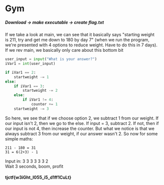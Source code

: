# Gym

##### Download -> make executable -> create flag.txt

If we take a look at main, we can see that it basically says "starting weight is 211, try and get me down to 180 by day 7" 
(when we run the program, we're presented with 4 options to reduce weight. Have to do this in 7 days). If we rev main, we basically 
only care about this bottom bit
```python
user_input = input("What is your answer?")
iVar1 = int(user_input)

if iVar1 == 2:
    startweight -= 1
else:
    if iVar1 == 3:
        startweight -= 2
    else:
        if iVar1 != 4:
            counter += 1
    startweight -= 3
```
So here, we see that if we choose option 2, we subtract 1 from our weight. If our input isn't 2, then we go to the else. 
If input = 3, subtract 2. If not, then if our input is not 4, then increase the counter. 
But what we notice is that we always subtract 3 from our weight, if our answer wasn't 2.
So now for some simple maths:
```
211 - 180 = 31
31 = 6(2+3) - 1
```
Input in:
3
3
3
3
3
3
2  
Wait 3 seconds, boom, profit

#### tjctf{w3iGht_l055_i5_d1ff1CuLt}
